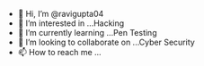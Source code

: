 - 👋 Hi, I’m @ravigupta04
- 👀 I’m interested in ...Hacking
- 🌱 I’m currently learning ...Pen Testing
- 💞️ I’m looking to collaborate on ...Cyber Security
- 📫 How to reach me ...

<!---
ravigupta04/ravigupta04 is a ✨ special ✨ repository because its `README.md` (this file) appears on your GitHub profile.
You can click the Preview link to take a look at your changes.
--->
